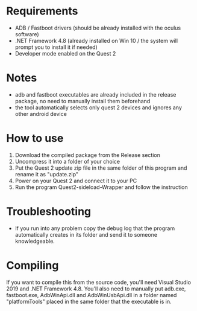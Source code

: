 # Requirements
* ADB / Fastboot drivers (should be already installed with the oculus software)
* .NET Framework 4.8 (already installed on Win 10 / the system will prompt you to install it if needed)
* Developer mode enabled on the Quest 2

# Notes
* adb and fastboot executables are already included in the release package, no need to manually install them beforehand
* the tool automatically selects only quest 2 devices and ignores any other android device

# How to use
1. Download the compiled package from the Release section
2. Uncompress it into a folder of your choice
3. Put the Quest 2 update zip file in the same folder of this program and rename it as "update.zip"
4. Power on your Quest 2 and connect it to your PC
5. Run the program Quest2-sideload-Wrapper and follow the instruction

# Troubleshooting
* If you run into any problem copy the debug log that the program automatically creates in its folder and send it to someone knowledgeable.

# Compiling
If you want to compile this from the source code, you'll need Visual Studio 2019 and .NET Framework 4.8.
You'll also need to manually put adb.exe, fastboot.exe, AdbWinApi.dll and AdbWinUsbApi.dll in a folder named "platformTools" placed in the same folder that the executable is in.

